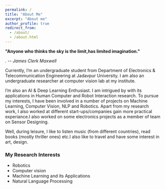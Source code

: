 ```yaml
---
permalink: /
title: "About Me"
excerpt: "About me"
author_profile: true
redirect_from: 
  - /about/
  - /about.html
---
```


**"Anyone who thinks the sky is the limit,has limited imagination."**

*.                                                          -- James Clerk Maxwell*

Currently, I’m an undergraduate student from Department of Electronics & Telecommunication Engineering at Jadavpur University. I am also an undergraduate researcher at computer vision lab at my institute. 

I’m also an AI & Deep Learning Enthusiast. I am intrigued by with its applications in Human Computer and Robot Interaction research. To pursue my interests, I have been involved in a number of projects on Machine Learning, Computer Vision, NLP and Robotics. Apart from my research work, I also worked at different start-ups/companies gain more practical experiance.I also worked on some electronics projects as a member of team on Sensor Designing.

Well, during leisure, I like to listen music (from different countries), read books (mostly thriller ones) etc.I also like to travel and have some interest in art, design.

### My Research Interests
* Robotics
* Computer vision 
* Machine Learning and its Applications
*	Natural Language Processing





